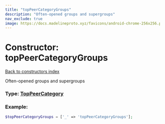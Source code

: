 ```yaml
---
title: "topPeerCategoryGroups"
description: "Often-opened groups and supergroups"
nav_exclude: true
image: https://docs.madelineproto.xyz/favicons/android-chrome-256x256.png
---
```

# Constructor: topPeerCategoryGroups  
[Back to constructors index](/API_docs/constructors/index.html)



Often-opened groups and supergroups




### Type: [TopPeerCategory](/API_docs/types/TopPeerCategory.html)


### Example:

```php
$topPeerCategoryGroups = ['_' => 'topPeerCategoryGroups'];
```  
